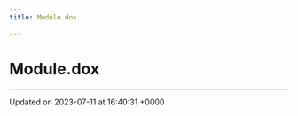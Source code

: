 ```yaml
---
title: Module.dox

---
```


# Module.dox








-------------------------------

Updated on 2023-07-11 at 16:40:31 +0000
